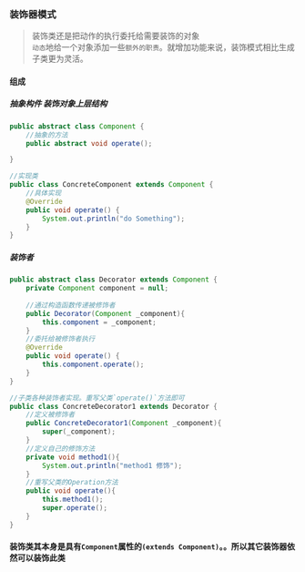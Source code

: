 ### 装饰器模式

> 装饰类还是把动作的执行委托给需要装饰的对象  
`动态`地给一个对象添加一些`额外的职责`。就增加功能来说，装饰模式相比生成子类更为灵活。

#### 组成

##### 抽象构件 装饰对象上层结构
```java
public abstract class Component {
    //抽象的方法
    public abstract void operate();

}

//实现类
public class ConcreteComponent extends Component {
    //具体实现
    @Override
    public void operate() {
        System.out.println("do Something");
    }
}
```

##### 装饰者
```java
public abstract class Decorator extends Component {
    private Component component = null;
    
    //通过构造函数传递被修饰者
    public Decorator(Component _component){
        this.component = _component;
    }
    //委托给被修饰者执行
    @Override
    public void operate() {
        this.component.operate();
    }
}

//子类各种装饰者实现。重写父类`operate()`方法即可
public class ConcreteDecorator1 extends Decorator {
    //定义被修饰者
    public ConcreteDecorator1(Component _component){
        super(_component);
    }
    //定义自己的修饰方法
    private void method1(){
        System.out.println("method1 修饰");
    }
    //重写父类的Operation方法
    public void operate(){
        this.method1();
        super.operate();
    }   
}
```
#### 装饰类其本身是具有`Component`属性的`(extends Component)`。。所以**其它装饰器依然可以装饰此类**

